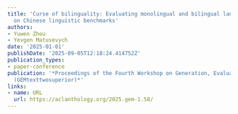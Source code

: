 ```yaml
---
title: 'Curse of bilinguality: Evaluating monolingual and bilingual language models
  on Chinese linguistic benchmarks'
authors:
- Yuwen Zhou
- Yevgen Matusevych
date: '2025-01-01'
publishDate: '2025-09-05T12:18:24.414752Z'
publication_types:
- paper-conference
publication: '*Proceedings of the Fourth Workshop on Generation, Evaluation and Metrics
  (GEMtexttwosuperior)*'
links:
- name: URL
  url: https://aclanthology.org/2025.gem-1.58/
---
```

